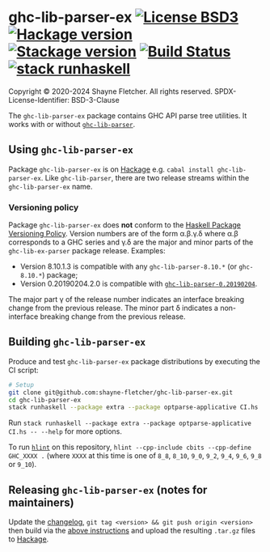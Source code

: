 # ghc-lib-parser-ex [![License BSD3](https://img.shields.io/badge/license-BSD3-brightgreen.svg)](http://opensource.org/licenses/BSD-3-Clause) [![Hackage version](https://img.shields.io/hackage/v/ghc-lib-parser-ex.svg?label=Hackage)](https://hackage.haskell.org/package/ghc-lib-parser-ex) [![Stackage version](https://www.stackage.org/package/ghc-lib-parser-ex/badge/nightly?label=Stackage)](https://www.stackage.org/package/ghc-lib-parser-ex)  [![Build Status](https://shayne-fletcher.visualstudio.com/ghc-lib-parser-ex/_apis/build/status/shayne-fletcher.ghc-lib-parser-ex?branchName=master)](https://shayne-fletcher.visualstudio.com/ghc-lib-parser-ex/_build/latest?definitionId=1&branchName=master)[![stack runhaskell](https://github.com/shayne-fletcher/ghc-lib-parser-ex/actions/workflows/main.yml/badge.svg)](https://github.com/shayne-fletcher/ghc-lib-parser-ex/actions/workflows/main.yml)
Copyright © 2020-2024 Shayne Fletcher. All rights reserved.
SPDX-License-Identifier: BSD-3-Clause

The `ghc-lib-parser-ex` package contains GHC API parse tree utilities. It works with or without [`ghc-lib-parser`](https://github.com/digital-asset/ghc-lib).

## Using `ghc-lib-parser-ex`

Package `ghc-lib-parser-ex` is on [Hackage](https://hackage.haskell.org/package/ghc-lib-parser-ex) e.g. `cabal install ghc-lib-parser-ex`. Like `ghc-lib-parser`, there are two release streams within the `ghc-lib-parser-ex` name.

### Versioning policy

Package `ghc-lib-parser-ex` does **not** conform to the [Haskell Package Versioning Policy](https://pvp.haskell.org/). Version numbers are of the form α.β.γ.δ where α.β corresponds to a GHC series and γ.δ are the major and minor parts of the `ghc-lib-ex-parser` package release. Examples:
* Version 8.10.1.3 is compatible with any `ghc-lib-parser-8.10.*` (or `ghc-8.10.*`) package;
* Version 0.20190204.2.0 is compatible with [`ghc-lib-parser-0.20190204`](http://hackage.haskell.org/package/ghc-lib-0.20190204).

The major part γ of the release number indicates an interface breaking change from the previous release. The minor part δ indicates a non-interface breaking change from the previous release.

## Building `ghc-lib-parser-ex`

Produce and test `ghc-lib-parser-ex` package distributions by executing the CI script:
```bash
# Setup
git clone git@github.com:shayne-fletcher/ghc-lib-parser-ex.git
cd ghc-lib-parser-ex
stack runhaskell --package extra --package optparse-applicative CI.hs
```
Run `stack runhaskell --package extra --package optparse-applicative CI.hs -- --help` for more options.

To run [`hlint`](https://github.com/ndmitchell/hlint) on this repository, `hlint --cpp-include cbits --cpp-define GHC_XXXX .` (where `XXXX` at this time is one of `8_8`, `8_10`, `9_0`, `9_2`, `9_4`, `9_6`, `9_8` or `9_10`).

## Releasing `ghc-lib-parser-ex` (notes for maintainers)

Update the [changelog](./ChangeLog.md), `git tag <version> && git push origin <version>` then build via the [above instructions](#building-ghc-lib-parser-ex) and upload the resulting `.tar.gz` files to [Hackage](https://hackage.haskell.org/upload).
